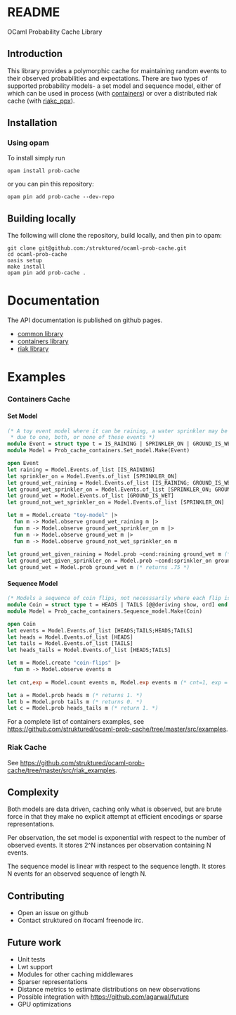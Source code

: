 # README #

OCaml Probability Cache Library
  
## Introduction ##

This library provides a polymorphic cache for maintaining random events to their observed probabilities and expectations. There are two types of supported probability models- a set model and sequence model, either of which can be used in process (with [containers](https://github.com/c-cube/containers)) or over a distributed riak cache (with [riakc_ppx](https://github.com/struktured/riakc_ppx)). 

## Installation ##

### Using opam

To install simply run
```
opam install prob-cache
```
or you can pin this repository:
```
opam pin add prob-cache --dev-repo
```

## Building locally

The following will clone the repository, build locally, and then pin to opam:

```
git clone git@github.com:/struktured/ocaml-prob-cache.git
cd ocaml-prob-cache
oasis setup
make install
opam pin add prob-cache .
```
# Documentation

The API documentation is published on github pages.

 * [common library](https://struktured.github.io/ocaml-prob-cache/prob_cache_common) 
 * [containers library](https://struktured.github.io/ocaml-prob-cache/prob_cache_containers)
 * [riak library](https://struktured.github.io/ocaml-prob-cache/prob_cache_riak)

# Examples

### Containers Cache

#### Set Model
```OCaml
(* A toy event model where it can be raining, a water sprinkler may be on, and the ground may be wet 
 * due to one, both, or none of these events *)
module Event = struct type t = IS_RAINING | SPRINKLER_ON | GROUND_IS_WET [@@deriving show, ord] end
module Model = Prob_cache_containers.Set_model.Make(Event)

open Event
let raining = Model.Events.of_list [IS_RAINING]
let sprinkler_on = Model.Events.of_list [SPRINKLER_ON]
let ground_wet_raining = Model.Events.of_list [IS_RAINING; GROUND_IS_WET]
let ground_wet_sprinkler_on = Model.Events.of_list [SPRINKLER_ON; GROUND_IS_WET]
let ground_wet = Model.Events.of_list [GROUND_IS_WET] 
let ground_not_wet_sprinkler_on = Model.Events.of_list [SPRINKLER_ON] 

let m = Model.create "toy-model" |>
  fun m -> Model.observe ground_wet_raining m |>
  fun m -> Model.observe ground_wet_sprinkler_on m |>
  fun m -> Model.observe ground_wet m |>
  fun m -> Model.observe ground_not_wet_sprinkler_on m
  
let ground_wet_given_raining = Model.prob ~cond:raining ground_wet m (* returns 1 *)
let ground_wet_given_sprinkler_on = Model.prob ~cond:sprinkler_on ground_wet m (* returns .5 *)
let ground_wet = Model.prob ground_wet m (* returns .75 *)
```

#### Sequence Model
```Ocaml
(* Models a sequence of coin flips, not necesssarily where each flip is independent *) 
module Coin = struct type t = HEADS | TAILS [@@deriving show, ord] end
module Model = Prob_cache_containers.Sequence_model.Make(Coin)

open Coin
let events = Model.Events.of_list [HEADS;TAILS;HEADS;TAILS] 
let heads = Model.Events.of_list [HEADS] 
let tails = Model.Events.of_list [TAILS] 
let heads_tails = Model.Events.of_list [HEADS;TAILS] 

let m = Model.create "coin-flips" |>
  fun m -> Model.observe events m
  
let cnt,exp = Model.count events m, Model.exp events m (* cnt=1, exp = 1. *)

let a = Model.prob heads m (* returns 1. *)
let b = Model.prob tails m (* returns 0. *)
let c = Model.prob heads_tails m (* return 1. *)
```


For a complete list of containers examples, see https://github.com/struktured/ocaml-prob-cache/tree/master/src/examples.

### Riak Cache

See https://github.com/struktured/ocaml-prob-cache/tree/master/src/riak_examples.

## Complexity ##

Both models are data driven, caching only what is observed, but are brute force in that they make no explicit attempt at efficient encodings or sparse representations. 

Per observation, the set model is exponential with respect to the number of observed events. It stores 2^N instances per observation containing N events. 

The sequence model is linear with respect to the sequence length. It stores N events for an observed sequence of length N.

## Contributing ##

 * Open an issue on github 
 * Contact struktured on \#ocaml freenode irc.

## Future work ##

 * Unit tests
 * Lwt support
 * Modules for other caching middlewares
 * Sparser representations
 * Distance metrics to estimate distributions on new observations
 * Possible integration with https://github.com/agarwal/future
 * GPU optimizations

